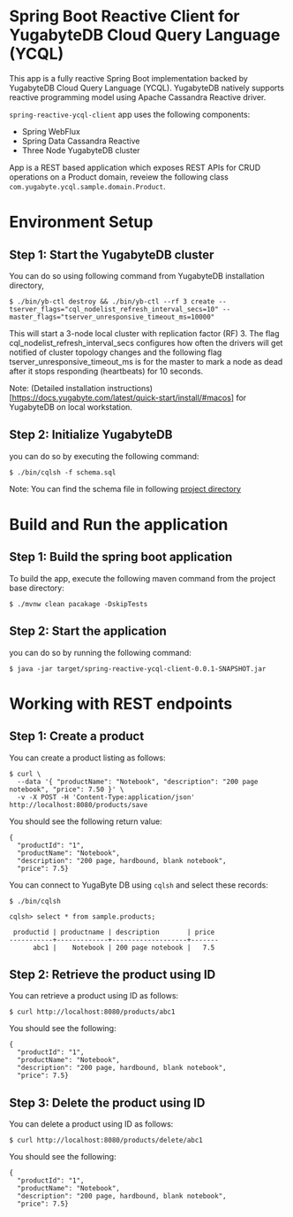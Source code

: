 # Spring Boot Reactive Client for YugabyteDB Cloud Query Language (YCQL)

This app is a fully reactive Spring Boot implementation backed by YugabyteDB Cloud Query Language (YCQL). YugabyteDB natively supports reactive programming model using Apache Cassandra Reactive driver.

`spring-reactive-ycql-client` app uses the following components:

- Spring WebFlux
- Spring Data Cassandra Reactive
- Three Node YugabyteDB cluster

App is a REST based application which exposes REST APIs for CRUD operations on a Product domain, reveiew the following class `com.yugabyte.ycql.sample.domain.Product`. 


# Environment Setup


## Step 1: Start the YugabyteDB cluster

You can do so using following command from YugabyteDB installation directory,


```
$ ./bin/yb-ctl destroy && ./bin/yb-ctl --rf 3 create --tserver_flags="cql_nodelist_refresh_interval_secs=10" --master_flags="tserver_unresponsive_timeout_ms=10000"
```

This will start a 3-node local cluster with replication factor (RF) 3. The flag cql_nodelist_refresh_interval_secs configures how often the drivers will get notified of cluster topology changes and the following flag tserver_unresponsive_timeout_ms is for the master to mark a node as dead after it stops responding (heartbeats) for 10 seconds.

Note: (Detailed installation instructions)[https://docs.yugabyte.com/latest/quick-start/install/#macos] for YugabyteDB on local workstation.

## Step 2: Initialize YugabyteDB

you can do so by executing the following command:

```
$ ./bin/cqlsh -f schema.sql
```

Note: You can find the schema file in following [project directory](src/main/resources/ycql/schema.cql)

# Build and Run the application

## Step 1: Build the spring boot application

To build the app, execute the following maven command from the project base directory:

```
$ ./mvnw clean pacakage -DskipTests
```

## Step 2: Start the application

you can do so by running the following command:

```
$ java -jar target/spring-reactive-ycql-client-0.0.1-SNAPSHOT.jar
```

# Working with REST endpoints

## Step 1: Create a product

You can create a product listing as follows:
```
$ curl \
  --data '{ "productName": "Notebook", "description": "200 page notebook", "price": 7.50 }' \
  -v -X POST -H 'Content-Type:application/json' http://localhost:8080/products/save
```

You should see the following return value:
```
{
  "productId": "1",
  "productName": "Notebook",
  "description": "200 page, hardbound, blank notebook",
  "price": 7.5}
```
You can connect to YugaByte DB using `cqlsh` and select these records:

```
$ ./bin/cqlsh

cqlsh> select * from sample.products;

 productid | productname | description       | price
-----------+-------------+-------------------+-------
      abc1 |    Notebook | 200 page notebook |   7.5
```

## Step 2: Retrieve the product using ID

You can retrieve a product using ID as follows:

```
$ curl http://localhost:8080/products/abc1
```

You should see the following:
```
{
  "productId": "1",
  "productName": "Notebook",
  "description": "200 page, hardbound, blank notebook",
  "price": 7.5}
```

## Step 3: Delete the product using ID 

You can delete a product using ID as follows:

```
$ curl http://localhost:8080/products/delete/abc1
```

You should see the following:
```
{
  "productId": "1",
  "productName": "Notebook",
  "description": "200 page, hardbound, blank notebook",
  "price": 7.5}
```




